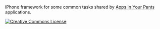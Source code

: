iPhone framework for some common tasks shared by [Apps In Your Pants][3] applications.


[![Creative Commons License][1]][2]


  [1]: http://i.creativecommons.org/l/by-sa/3.0/88x31.png
  [2]: http://creativecommons.org/licenses/by-sa/3.0/
  [3]: http://appsinyourpants.com